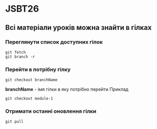 # JSBT26

## Всі матеріали уроків можна знайти в гілках

### Переглянути список доступних гілок

```
git fetch
git branch -r
```

### Перейти в потрібну гілку

```
git checkout branchName
```

**branchName** - імя гілки в яку потрібно перейти
Приклад

```
git checkout module-1
```

### Отримати останні оновлення гілки

```
git pull
```